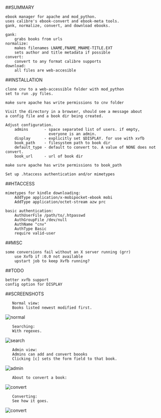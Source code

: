 ##SUMMARY

    ebook manager for apache and mod_python.
    uses calibre's ebook-convert and ebook-meta tools.
    gank, normalize, convert, and download ebooks.

    gank:
        grabs books from urls
    normalize:
        makes filenames LNAME,FNAME_MNAME-TITLE.EXT
        sets author and title metadata if possible
    convert:
        convert to any format calibre supports
    download:
        all files are web-accesible

##INSTALLATION

    clone cnv to a web-accessible folder with mod_python
    set to run .py files.

    make sure apache has write permissions to cnv folder

    Visit the directory in a browser, should see a message about
    a config file and a book dir being created.

    Adjust configuration.
        admins       - space separated list of users. if empty,
                       everyone is an admin.
        display      - explicitly set $DISPLAY. for use with xvfb
        book_path    - filesystem path to book dir
        default_type - default to convert to. A value of NONE does not convert.
        book_url     - url of book dir

    make sure apache has write permissions to book_path

    Set up .htaccess authentication and/or mimetypes

##HTACCESS

    mimetypes for kindle downloading:
        AddType application/x-mobipocket-ebook mobi
        AddType application/octet-stream azw prc

    basic authentication:
        AuthUserFile /path/to/.htpasswd
        AuthGroupFile /dev/null
        AuthName "cnv"
        AuthType Basic
        require valid-user

##MISC

    some conversions fail without an X server running (grr)
        use Xvfb if :0.0 not available
        upstart job to keep Xvfb running?

##TODO

    better xvfb support
    config option for DISPLAY

##SCREENSHOTS

       Normal view:
       Books listed newest modified first.

   ![normal](https://github.com/rupa/cnv/raw/master/static/cnv-norm.png)

       Searching:
       With regexes.

   ![search](https://github.com/rupa/cnv/raw/master/static/cnv-search.png)

       Admin view:
       Admins can add and convert boooks
       Clicking [c] sets the form field to that book.

   ![admin](https://github.com/rupa/cnv/raw/master/static/cnv-admin.png)

       About to convert a book:

   ![convert](https://github.com/rupa/cnv/raw/master/static/cnv-conv1.png)

       Converting:
       See how it goes.

   ![convert](https://github.com/rupa/cnv/raw/master/static/cnv-conv2.png)
